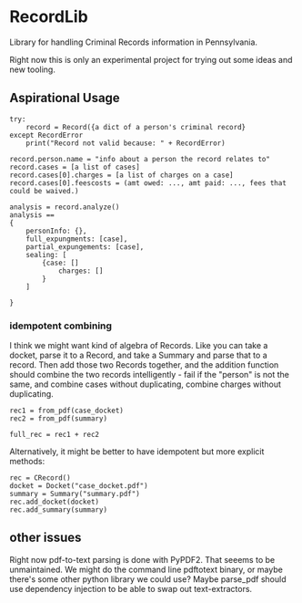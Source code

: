 # RecordLib

Library for handling Criminal Records information in Pennsylvania.

Right now this is only an experimental project for trying out some ideas and new tooling.




## Aspirational Usage

	try:
		record = Record({a dict of a person's criminal record}
	except RecordError
		print("Record not valid because: " + RecordError)

	record.person.name = "info about a person the record relates to"
	record.cases = [a list of cases]
	record.cases[0].charges = [a list of charges on a case]
	record.cases[0].feescosts = (amt owed: ..., amt paid: ..., fees that could be waived.)

	analysis = record.analyze()
	analysis ==
	{
		personInfo: {},
		full_expungments: [case],
		partial_expungements: [case],
		sealing: [
			{case: []
			 	charges: []
			}
		]

	}

### idempotent combining

I think we might want kind of algebra of Records. Like you can take a docket, parse it to a Record, and take a Summary and parse that to a record. Then add those two Records together, and the addition function should combine the two records intelligently - fail if the "person" is not the same, and combine cases without duplicating, combine charges without duplicating.

	rec1 = from_pdf(case_docket)
	rec2 = from_pdf(summary)

	full_rec = rec1 + rec2

Alternatively, it might be better to have idempotent but more explicit methods:

	rec = CRecord()
	docket = Docket("case_docket.pdf")
	summary = Summary("summary.pdf")
	rec.add_docket(docket)
	rec.add_summary(summary)

## other issues

Right now pdf-to-text parsing is done with PyPDF2. That seeems to be unmaintained. We might do the command line pdftotext binary, or maybe there's some other python library we could use? Maybe parse_pdf should use dependency injection to be able to swap out text-extractors.
